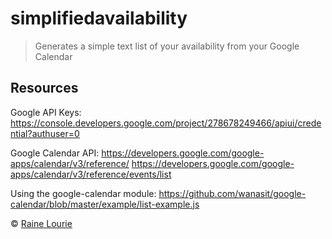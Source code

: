 # simplifiedavailability

> Generates a simple text list of your availability from your Google Calendar


## Resources

Google API Keys:
https://console.developers.google.com/project/278678249466/apiui/credential?authuser=0

Google Calendar API:
https://developers.google.com/google-apps/calendar/v3/reference/
https://developers.google.com/google-apps/calendar/v3/reference/events/list

Using the google-calendar module:
https://github.com/wanasit/google-calendar/blob/master/example/list-example.js


© [Raine Lourie](https://github.com/metaraine)
